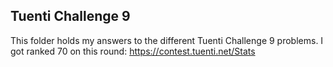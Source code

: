 ## Tuenti Challenge 9

This folder holds my answers to the different Tuenti Challenge 9 problems. I got ranked 70 on this round: https://contest.tuenti.net/Stats
